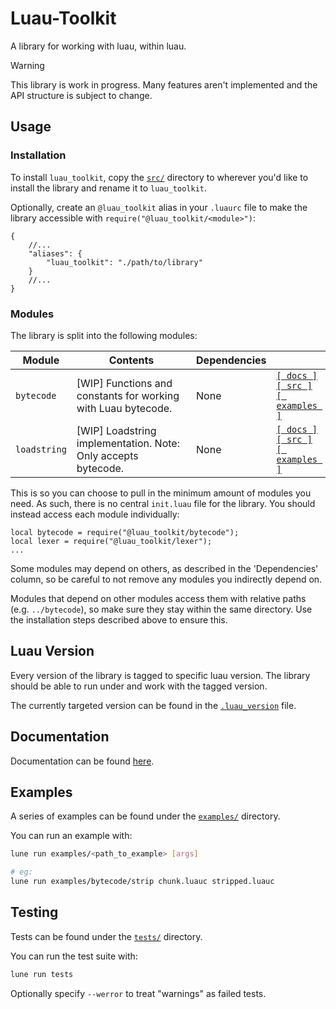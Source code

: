 # Luau-Toolkit

A library for working with luau, within luau.

> [!WARNING]
> This library is work in progress. Many features aren't implemented and the API
> structure is subject to change.

## Usage

### Installation

To install `luau_toolkit`, copy the [`src/`](./src) directory to wherever you'd
like to install the library and rename it to `luau_toolkit`.

Optionally, create an `@luau_toolkit` alias in your `.luaurc` file to make the
library accessible with `require("@luau_toolkit/<module>")`:

```jsonc
{
    //...
    "aliases": {
        "luau_toolkit": "./path/to/library"
    }
    //...
}
```

### Modules

The library is split into the following modules:

| Module       | Contents                                                       | Dependencies |                                                                                                                            |
| ------------ | -------------------------------------------------------------- | ------------ | -------------------------------------------------------------------------------------------------------------------------- |
| `bytecode`   | \[WIP] Functions and constants for working with Luau bytecode. | None         | [`[ docs ]`](./docs/modules/bytecode.md)<br/>[`[ src ]`](./src/bytecode/)<br/>[`[ examples ]`](./examples/bytecode/)       |
| `loadstring` | \[WIP] Loadstring implementation. Note: Only accepts bytecode. | None         | [`[ docs ]`](./docs/modules/loadstring.md)<br/>[`[ src ]`](./src/loadstring/)<br/>[`[ examples ]`](./examples/loadstring/) |

<!--| [`vm`](./src/vm/)             | **\[WIP]** Luau virtual machine/interpreter implementations.       | `bytecode`       |-->
<!--| [`lexer`](./src/lexer/)       | **\[WIP]** Luau source code lexer.                                 |                  |-->
<!--| [`misc`](./src/misc/)         | **\[WIP]** Miscellaneous luau related items.                       | None             |-->
<!--| `parser`                  | **\[Not Started]** Luau source code parser.                        |                  |-->
<!--| `compiler`                | **\[Not Started/Unlikely]** Simple Luau compiler.                  |                  |-->
<!--| `decompiler`              |                                                                    | `bytecode`       |-->

This is so you can choose to pull in the minimum amount of modules you need. As
such, there is no central `init.luau` file for the library. You should instead
access each module individually:

```luau
local bytecode = require("@luau_toolkit/bytecode");
local lexer = require("@luau_toolkit/lexer");
...
```

Some modules may depend on others, as described in the 'Dependencies' column, so
be careful to not remove any modules you indirectly depend on.

Modules that depend on other modules access them with relative paths (e.g.
`../bytecode`), so make sure they stay within the same directory. Use the
installation steps described above to ensure this.

## Luau Version

Every version of the library is tagged to specific luau version. The library
should be able to run under and work with the tagged version.

The currently targeted version can be found in the
[`.luau_version`](./.luau_version) file.

## Documentation

Documentation can be found [here](./docs/index.md).

## Examples

A series of examples can be found under the [`examples/`](./examples/)
directory.

You can run an example with:

```bash
lune run examples/<path_to_example> [args]

# eg:
lune run examples/bytecode/strip chunk.luauc stripped.luauc
```

## Testing

Tests can be found under the [`tests/`](./tests/) directory.

You can run the test suite with:

```bash
lune run tests
```

Optionally specify `--werror` to treat "warnings" as failed tests.
